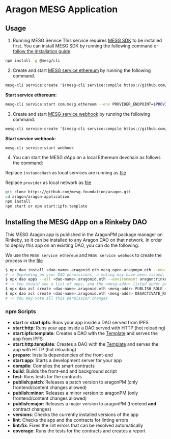 # Aragon MESG Application

## Usage

1. Running MESG Service This service requires [MESG SDK](https://github.com/mesg-foundation/engine) to be installed first. You can install MESG SDK by running the following command or [follow the installation guide](https://docs.mesg.com/guide/start-here/installation.html).

```bash
npm install -g @mesg/cli
```

2. Create and start [MESG service ethereum](https://github.com/mesg-foundation/service-ethereum) by running the following command.

```sh
mesg-cli service:create "$(mesg-cli service:compile https://github.com/mesg-foundation/service-ethereum)"
```

**Start service ethereum:**

```sh
mesg-cli service:start com.mesg.ethereum --env PROVIDER_ENDPOINT=$PROVIDER_ENDPOINT
```

3. Create and start [MESG service webhook](https://github.com/mesg-foundation/service-webhook) by running the following command.

```sh
mesg-cli service:create "$(mesg-cli service:compile https://github.com/mesg-foundation/service-webhook)"
```

**Start service webhook:**

```sh
mesg-cli service:start webhook
```

4. You can start the MESG dApp on a local Ethereum devchain as follows the command:

Replace `instanceHash` as local services are running as [file](app/src/utils/processTemplate.js)

Replace `provider` as local network as [file](app/src/utils/processTemplate.js)

```sh
git clone https://github.com/mesg-foundation/aragon.git
cd aragon/aragon-application
npm install
npm start or npm start:ipfs:template
```

## Installing the MESG dApp on a Rinkeby DAO

This MESG Aragon app is published in the AragonPM package manager on Rinkeby, so it can be
installed to any Aragon DAO on that network. In order to deploy this app on an existing DAO,
you can do the following:

We use the `MESG service ethereum` and `MESG service webhook` to create the process in the [file](app/src/utils/processTemplate.js)

```sh
$ npx dao install <dao-name>.aragonid.eth mesg.open.aragonpm.eth --environment aragon:rinkeby
# -> Depending on your DAO permissions, a voting may have been issued. The voting must pass in order to continue.
$ npx dao apps --all <dao-name>.aragonid.eth --environment aragon:rinkeby
# -> You should see a list of apps, and the <mesg-addr> listed under permissionless apps.
$ npx dao acl create <dao-name>.aragonid.eth <mesg-addr> PUBLISH_ROLE <your-addr> <your-addr> --environment aragon:rinkeby
$ npx dao acl create <dao-name>.aragonid.eth <mesg-addr> DESACTIVATE_ROLE <your-addr> <your-addr> --environment aragon:rinkeby
# -> You may vote all this permission changes
```

### npm Scripts

- **start** or **start:ipfs**: Runs your app inside a DAO served from IPFS
- **start:http**: Runs your app inside a DAO served with HTTP (hot reloading)
- **start:ipfs:template**: Creates a DAO with the [Template](https://github.com/mesg-foundation/aragon/blob/aragon-testnet-abi/aragon-application/contracts/Template.sol) and serves the app from IPFS
- **start:http:template**: Creates a DAO with the [Template](https://github.com/mesg-foundation/aragon/blob/aragon-testnet-abi/aragon-application/contracts/Template.sol) and serves the app with HTTP (hot reloading)
- **prepare**: Installs dependencies of the front-end
- **start:app**: Starts a development server for your app
- **compile**: Compiles the smart contracts
- **build**: Builds the front-end and background script
- **test**: Runs tests for the contracts
- **publish:patch**: Releases a patch version to aragonPM (only frontend/content changes allowed)
- **publish:minor**: Releases a minor version to aragonPM (only frontend/content changes allowed)
- **publish:major**: Releases a major version to aragonPM (frontend **and** contract changes)
- **versions**: Checks the currently installed versions of the app
- **lint**: Checks the app and the contracts for linting errors
- **lint:fix**: Fixes the lint errors that can be resolved automatically
- **coverage**: Runs the tests for the contracts and creates a report